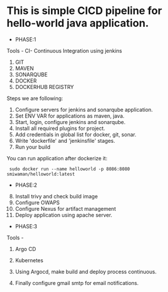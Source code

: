 

# This is simple CICD pipeline for hello-world java application.
- PHASE:1

Tools -
CI- Continuous Integration using jenkins
1. GIT
2. MAVEN
3. SONARQUBE
4. DOCKER
5. DOCKERHUB REGISTRY

Steps we are following:
1. Configure servers for jenkins and sonarqube application.
2. Set ENV VAR for applications as maven, java.   
3. Start, login, configure jenkins and sonarqube.
4. Install all required plugins for project.
5. Add credentials in global list for docker, git, sonar.
6. Write 'dockerfile' and 'jenkinsfile' stages.
7. Run your build  

You can run application after dockerize it:

```
 sudo docker run --name helloworld -p 8086:8080 smiwaman/helloworld:latest
```
- PHASE:2
8. Install trivy and check build image
9. Configure OWAPS  
10. Configure Nexus for artifact management
10. Deploy application using apache server. 

- PHASE:3

Tools -
1. Argo CD
2. Kubernetes

11. Using Argocd, make build and deploy process continuous.

12. Finally configure gmail smtp for email notifications.


